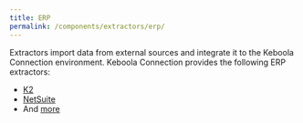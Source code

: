 ```yaml
---
title: ERP
permalink: /components/extractors/erp/
---
```


Extractors import data from external sources and integrate it to the Keboola Connection environment.
Keboola Connection provides the following ERP extractors:

- [K2](/components/extractors/erp/k2/)
- [NetSuite](/components/extractors/erp/netsuite/)
- And [more](https://components.keboola.com/components)
